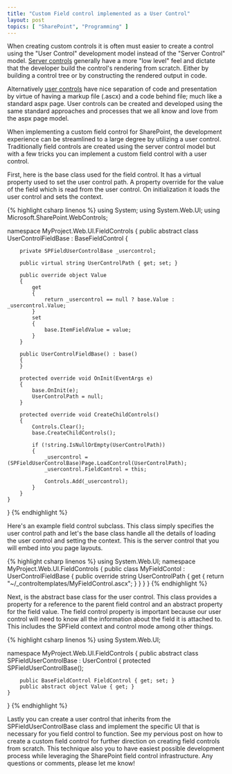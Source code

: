 ```yaml
---
title: "Custom Field control implemented as a User Control"
layout: post
topics: [ "SharePoint", "Programming" ]
---
```


When creating custom controls it is often must easier to create a control using the "User Control" development model instead of the "Server Control" model. [Server controls](http://msdn.microsoft.com/en-us/library/zt27tfhy.aspx) generally have a more "low level" feel and dictate that the developer build the control's rendering from scratch. Either by building a control tree or by constructing the rendered output in code.

Alternatively [user controls](http://msdn.microsoft.com/en-us/library/y6wb1a0e.aspx) have nice separation of code and presentation by virtue of having a markup file (.ascx) and a code behind file; much like a standard aspx page. User controls can be created and developed using the same standard approaches and processes that we all know and love from the aspx page model.

When implementing a custom field control for SharePoint, the development experience can be streamlined to a large degree by utilizing a user control. Traditionally field controls are created using the server control model but with a few tricks you can implement a custom field control with a user control.

First, here is the base class used for the field control. It has a virtual property used to set the user control path. A property override for the value of the field which is read from the user control. On initialization it loads the user control and sets the context.

{% highlight csharp linenos %}
using System;
using System.Web.UI;
using Microsoft.SharePoint.WebControls;

namespace MyProject.Web.UI.FieldControls
{
	public abstract class UserControlFieldBase : BaseFieldControl
	{

		private SPFieldUserControlBase _usercontrol;

		public virtual string UserControlPath { get; set; }

		public override object Value
		{
			get
			{
				return _usercontrol == null ? base.Value : _usercontrol.Value;
			}
			set
			{
				base.ItemFieldValue = value;
			}
		}

		public UserControlFieldBase() : base()
		{
		}

		protected override void OnInit(EventArgs e)
		{
			base.OnInit(e);
			UserControlPath = null;
		}

		protected override void CreateChildControls()
		{
			Controls.Clear();
			base.CreateChildControls();

			if (!string.IsNullOrEmpty(UserControlPath))
			{
				_usercontrol = (SPFieldUserControlBase)Page.LoadControl(UserControlPath);
				_usercontrol.FieldControl = this;

				Controls.Add(_usercontrol);
			}
		}
	}
}
{% endhighlight %}

Here's an example field control subclass. This class simply specifies the user control path and let's the base class handle all the details of loading the user control and setting the context. This is the server control that you will embed into you page layouts.

{% highlight csharp linenos %}
using System.Web.UI;
namespace MyProject.Web.UI.FieldControls
{
	public class MyFieldContol : UserControlFieldBase
		{
		public override string UserControlPath
			{
			get
			{
			return "~/_controltemplates/MyFieldControl.ascx";
			}
		}
	}
}
{% endhighlight %}

Next, is the abstract base class for the user control. This class provides a property for a reference to the parent field control and an abstract property for the field value. The field control property is important because our user control will need to know all the information about the field it is attached to. This includes the SPField context and control mode among other things.

{% highlight csharp linenos %}
using System.Web.UI;

namespace MyProject.Web.UI.FieldControls
{
	public abstract class SPFieldUserControlBase : UserControl
	{
		protected SPFieldUserControlBase();

		public BaseFieldControl FieldControl { get; set; }
		public abstract object Value { get; }
	}
}
{% endhighlight %}

Lastly you can create a user control that inherits from the SPFieldUserControlBase class and implement the specific UI that is necessary for you field control to function. See my pervious post on how to create a custom field control for further direction on creating field controls from scratch.
This technique also you to have easiest possible development process while leveraging the SharePoint field control infrastructure. Any questions or comments, please let me know!
